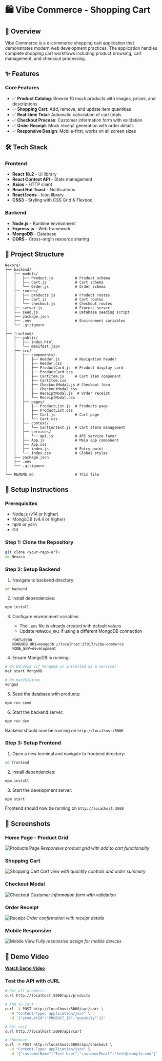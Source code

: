 # 🛍️ Vibe Commerce - Shopping Cart


## 🎯 Overview

Vibe Commerce is a e-commerce shopping cart application that demonstrates modern web development practices. The application handles complete shopping cart workflows including product browsing, cart management, and checkout processing.

## ✨ Features

### Core Features
- ✅ **Product Catalog**: Browse 10 mock products with images, prices, and descriptions
- ✅ **Shopping Cart**: Add, remove, and update item quantities
- ✅ **Real-time Total**: Automatic calculation of cart totals
- ✅ **Checkout Process**: Customer information form with validation
- ✅ **Order Receipt**: Mock receipt generation with order details
- ✅ **Responsive Design**: Mobile-first, works on all screen sizes


## 🛠️ Tech Stack

### Frontend
- **React 18.2** - UI library
- **React Context API** - State management
- **Axios** - HTTP client
- **React Hot Toast** - Notifications
- **React Icons** - Icon library
- **CSS3** - Styling with CSS Grid & Flexbox

### Backend
- **Node.js** - Runtime environment
- **Express.js** - Web framework
- **MongoDB** - Database
- **CORS** - Cross-origin resource sharing

## 📁 Project Structure

```
Nexora/
├── backend/
│   ├── models/
│   │   ├── Product.js          # Product schema
│   │   ├── Cart.js             # Cart schema
│   │   └── Order.js            # Order schema
│   ├── routes/
│   │   ├── products.js         # Product routes
│   │   ├── cart.js             # Cart routes
│   │   └── checkout.js         # Checkout routes
│   ├── server.js               # Express server
│   ├── seed.js                 # Database seeding script
│   ├── package.json
│   ├── .env                    # Environment variables
│   └── .gitignore
│
├── frontend/
│   ├── public/
│   │   ├── index.html
│   │   └── manifest.json
│   ├── src/
│   │   ├── components/
│   │   │   ├── Header.js       # Navigation header
│   │   │   ├── Header.css
│   │   │   ├── ProductCard.js  # Product display card
│   │   │   ├── ProductCard.css
│   │   │   ├── CartItem.js     # Cart item component
│   │   │   ├── CartItem.css
│   │   │   ├── CheckoutModal.js # Checkout form
│   │   │   ├── CheckoutModal.css
│   │   │   ├── ReceiptModal.js  # Order receipt
│   │   │   └── ReceiptModal.css
│   │   ├── pages/
│   │   │   ├── ProductList.js  # Products page
│   │   │   ├── ProductList.css
│   │   │   ├── Cart.js         # Cart page
│   │   │   └── Cart.css
│   │   ├── context/
│   │   │   └── CartContext.js  # Cart state management
│   │   ├── services/
│   │   │   └── api.js          # API service layer
│   │   ├── App.js              # Main app component
│   │   ├── App.css
│   │   ├── index.js            # Entry point
│   │   └── index.css           # Global styles
│   ├── package.json
│   ├── .env
│   └── .gitignore
│
└── README.md                   # This file
```

## 🚀 Setup Instructions

### Prerequisites
- Node.js (v14 or higher)
- MongoDB (v4.4 or higher)
- npm or yarn
- Git

### Step 1: Clone the Repository
```bash
git clone <your-repo-url>
cd Nexora
```

### Step 2: Setup Backend

1. Navigate to backend directory:
```bash
cd backend
```

2. Install dependencies:
```bash
npm install
```

3. Configure environment variables:
   - The `.env` file is already created with default values
   - Update `MONGODB_URI` if using a different MongoDB connection
   ```
   PORT=5000
   MONGODB_URI=mongodb://localhost:27017/vibe-commerce
   NODE_ENV=development
   ```

4. Ensure MongoDB is running:
```bash
# On Windows (if MongoDB is installed as a service)
net start MongoDB

# On macOS/Linux
mongod
```

5. Seed the database with products:
```bash
npm run seed
```

6. Start the backend server:
```bash
npm run dev
```

Backend should now be running on `http://localhost:5000`

### Step 3: Setup Frontend

1. Open a new terminal and navigate to frontend directory:
```bash
cd frontend
```

2. Install dependencies:
```bash
npm install
```

3. Start the development server:
```bash
npm start
```

Frontend should now be running on `http://localhost:3000`


## 📸 Screenshots

### Home Page - Product Grid
![Products Page](screenshots/products.png)
*Responsive product grid with add to cart functionality*

### Shopping Cart
![Shopping Cart](screenshots/cart.png)
*Cart view with quantity controls and order summary*

### Checkout Modal
![Checkout](screenshots/checkout.png)
*Customer information form with validation*

### Order Receipt
![Receipt](screenshots/receipt.png)
*Order confirmation with receipt details*

### Mobile Responsive
![Mobile View](screenshots/mobile.png)
*Fully responsive design for mobile devices*


## 🎥 Demo Video

**[Watch Demo Video](your-loom-or-youtube-link-here)**


### Test the API with cURL

```bash
# Get all products
curl http://localhost:5000/api/products

# Add to cart
curl -X POST http://localhost:5000/api/cart \
  -H "Content-Type: application/json" \
  -d '{"productId":"PRODUCT_ID","quantity":1}'

# Get cart
curl http://localhost:5000/api/cart

# Checkout
curl -X POST http://localhost:5000/api/checkout \
  -H "Content-Type: application/json" \
  -d '{"customerName":"Test User","customerEmail":"test@example.com"}'
```

